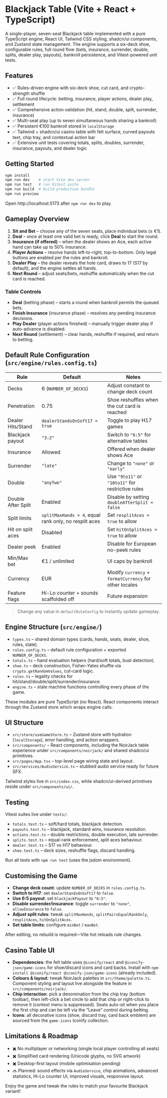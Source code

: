# Blackjack Table (Vite + React + TypeScript)

A single-player, seven-seat Blackjack table implemented with a pure TypeScript engine, React UI, Tailwind CSS styling, shadcn/ui components, and Zustand state management. The engine supports a six-deck shoe, configurable rules, full round flow (bets, insurance, surrender, double, splits, dealer play, payouts), bankroll persistence, and Vitest-powered unit tests.

## Features

- ✅ Rules-driven engine with six-deck shoe, cut card, and crypto-strength shuffle
- ✅ Full round lifecycle: betting, insurance, player actions, dealer play, settlement
- ✅ Comprehensive action validation (hit, stand, double, split, surrender, insurance)
- ✅ Multi-seat play (up to seven simultaneous hands sharing a bankroll)
- ✅ Persistent €100 bankroll stored in `localStorage`
- ✅ Tailwind + shadcn/ui casino table with felt surface, curved payouts text, chip tray, and contextual action bar
- ✅ Extensive unit tests covering totals, splits, doubles, surrender, insurance, payouts, and dealer logic

## Getting Started

```bash
npm install
npm run dev    # start Vite dev server
npm run test   # run Vitest suite
npm run build  # build production bundle
npm run preview
```

Open http://localhost:5173 after `npm run dev` to play.

## Gameplay Overview

1. **Sit and Bet** – choose any of the seven seats, place individual bets (≥ €1).
2. **Deal** – once at least one valid bet is ready, click **Deal** to start the round.
3. **Insurance (if offered)** – when the dealer shows an Ace, each active hand can take up to 50% insurance.
4. **Player Actions** – resolve hands left-to-right, top-to-bottom. Only legal buttons are enabled per the rules and bankroll.
5. **Dealer Play** – the dealer reveals the hole card, draws to 17 (S17 by default), and the engine settles all hands.
6. **Next Round** – adjust seats/bets, reshuffle automatically when the cut card is reached.

### Table Controls

- **Deal** (betting phase) – starts a round when bankroll permits the queued bets.
- **Finish Insurance** (insurance phase) – resolves any pending insurance decisions.
- **Play Dealer** (player actions finished) – manually trigger dealer play if auto-advance is disabled.
- **Next Round** (settlement) – clear hands, reshuffle if required, and return to betting.

## Default Rule Configuration (`src/engine/rules.config.ts`)

| Rule | Default | Notes |
|------|---------|-------|
| Decks | 6 (`NUMBER_OF_DECKS`) | Adjust constant to change deck count |
| Penetration | 0.75 | Shoe reshuffles when the cut card is reached |
| Dealer Hits/Stand | `dealerStandsOnSoft17 = true` | Toggle to play H17 games |
| Blackjack payout | `"3:2"` | Switch to `"6:5"` for alternative tables |
| Insurance | Allowed | Offered when dealer shows Ace |
| Surrender | `"late"` | Change to `"none"` or `"early"` |
| Double | `"anyTwo"` | Use `"9to11"` or `"10to11"` for restrictive rules |
| Double After Split | Enabled | Disable by setting `doubleAfterSplit = false` |
| Split limits | `splitMaxHands = 4`, equal rank only, no resplit aces | Set `resplitAces = true` to allow | 
| Hit on split aces | Disabled | Set `hitOnSplitAces = true` to allow |
| Dealer peek | Enabled | Disable for European no-peek rules |
| Min/Max bet | €1 / unlimited | UI caps by bankroll |
| Currency | EUR | Modify `currency` + `formatCurrency` for other locales |
| Feature flags | Hi-Lo counter + sounds scaffolded off | Future expansion |

> Change any value in `defaultRuleConfig` to instantly update gameplay.

## Engine Structure (`src/engine/`)

- `types.ts` – shared domain types (cards, hands, seats, dealer, shoe, rules, state).
- `rules.config.ts` – default rule configuration + exported `NUMBER_OF_DECKS`.
- `totals.ts` – hand evaluation helpers (hard/soft totals, bust detection).
- `shoe.ts` – deck construction, Fisher–Yates shuffle via `crypto.getRandomValues`, cut-card logic.
- `rules.ts` – legality checks for hit/stand/double/split/surrender/insurance.
- `engine.ts` – state machine functions controlling every phase of the game.

These modules are pure TypeScript (no React). React components interact through the Zustand store which wraps engine calls.

## UI Structure

- `src/store/useGameStore.ts` – Zustand store with hydration (`localStorage`), error handling, and action wrappers.
- `src/components/` – React components, including the NoirJack table experience under `src/components/noirjack/` and shared shadcn/ui primitives.
- `src/pages/App.tsx` – top-level page wiring state and layout.
- `src/services/AudioService.ts` – stubbed audio service ready for future SFX.

Tailwind styles live in `src/index.css`, while shadcn/ui-derived primitives reside under `src/components/ui/`.

## Testing

Vitest suites live under `tests/`:

- `totals.test.ts` – soft/hard totals, blackjack detection.
- `payouts.test.ts` – blackjack, standard wins, insurance resolution.
- `actions.test.ts` – double restrictions, double execution, late surrender.
- `splits.test.ts` – equal-rank enforcement, split aces behaviour.
- `dealer.test.ts` – S17 vs H17 behaviour.
- `shoe.test.ts` – deck sizes, reshuffle flags, discard handling.

Run all tests with `npm run test` (uses the jsdom environment).

## Customising the Game

- **Change deck count**: update `NUMBER_OF_DECKS` in `rules.config.ts`.
- **Switch to H17**: set `dealerStandsOnSoft17` to `false`.
- **Use 6:5 payout**: set `blackjackPayout` to `"6:5"`.
- **Disable surrender/insurance**: toggle `surrender` to `"none"`, `allowInsurance` to `false`.
- **Adjust split rules**: tweak `splitMaxHands`, `splitPairsEqualRankOnly`, `resplitAces`, `hitOnSplitAces`.
- **Set table limits**: configure `minBet` / `maxBet`.

After editing, no rebuild is required—Vite hot reloads rule changes.

## Casino Table UI

- **Dependencies**: the felt table uses `@iconify/react` and `@iconify-json/game-icons` for shoe/discard icons and card backs. Install with `npm install @iconify/react @iconify-json/game-icons` (already included).
- **Colours & layout**: tweak NoirJack palettes in `src/theme/palette.ts`. Component styling and layout live alongside the feature in `src/components/noirjack/`.
- **Chip interaction**: pick a denomination from the chip tray (bottom toolbar), then left-click a bet circle to add that chip or right-click to remove it (context menu is suppressed). Seats auto-sit when you place the first chip and can be left via the “Leave” control during betting.
- **Icons**: all decorative icons (shoe, discard tray, card back emblem) are sourced from the `game-icons` Iconify collection.

## Limitations & Roadmap

- ✖️ No multiplayer or networking (single local player controlling all seats)
- ✖️ Simplified card rendering (Unicode glyphs, no SVG artwork)
- ✖️ Desktop-first layout (mobile optimisation pending)
- 🔜 Planned: sound effects via `AudioService`, chip animations, advanced statistics, Hi-Lo counter UI, improved visuals, responsive layout.

Enjoy the game and tweak the rules to match your favourite Blackjack variant!

